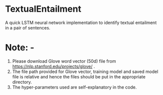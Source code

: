 # TextualEntailment
A quick LSTM neural network implementation to identify textual entailment in a pair of sentences.

# Note: -
  1. Please download Glove word vector (50d) file from https://nlp.stanford.edu/projects/glove/ .
  2. The file path provided for Glove vector, training model and saved model file is relative and hence the files should be put in the appropriate directory.
  3. The hyper-parameters used are self-explanatory in the code.
